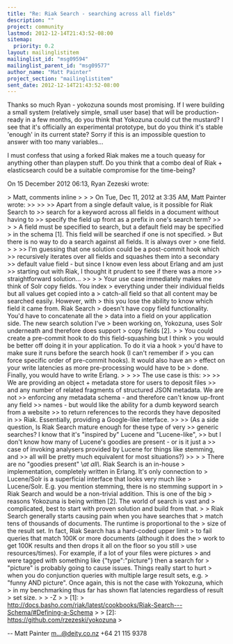 ```yaml
---
title: "Re: Riak Search - searching across all fields"
description: ""
project: community
lastmod: 2012-12-14T21:43:52-08:00
sitemap:
  priority: 0.2
layout: mailinglistitem
mailinglist_id: "msg09594"
mailinglist_parent_id: "msg09577"
author_name: "Matt Painter"
project_section: "mailinglistitem"
sent_date: 2012-12-14T21:43:52-08:00
---
```



Thanks so much Ryan - yokozuna sounds most promising. If I were building a
small system (relatively simple, small user base) that will be
production-ready in a few months, do you think that Yokozuna could cut the
mustard? I see that it's officially an experimental prototype, but do you
think it's stable 'enough' in its current state? Sorry if this is an
impossible question to answer with too many variables...

I must confess that using a forked Riak makes me a touch queasy for
anything other than playpen stuff. Do you think that a combo deal of Riak +
elasticsearch could be a suitable compromise for the time-being?


On 15 December 2012 06:13, Ryan Zezeski  wrote:

&gt; Matt, comments inline
&gt;
&gt;
&gt; On Tue, Dec 11, 2012 at 3:35 AM, Matt Painter  wrote:
&gt;&gt;
&gt;&gt;
&gt;&gt; Apart from a single default value, is it possible for Riak Search to
&gt;&gt; search for a keyword across all fields in a document without having to
&gt;&gt; specify the field up front as a prefix in one's search term?
&gt;&gt;
&gt;
&gt; A field must be specified to search, but a default field may be specified
&gt; in the schema [1]. This field will be searched if one is not specified.
&gt; But there is no way to do a search against all fields. It is always over
&gt; one field.
&gt;
&gt;
&gt;&gt; I'm guessing that one solution could be a post-commit hook which
&gt;&gt; recursively iterates over all fields and squashes them into a secondary
&gt;&gt; default value field - but since I know even less about Erlang and am just
&gt;&gt; starting out with Riak, I thought it prudent to see if there was a more
&gt;&gt; straightforward solution...
&gt;&gt;
&gt;
&gt; Your use case immediately makes me think of Solr copy fields. You index
&gt; everything under their individual fields but all values get copied into a
&gt; catch-all field so that all content may be searched easily. However, with
&gt; this you lose the ability to know which field it came from. Riak Search
&gt; doesn't have copy field functionality. You'd have to concatenate all the
&gt; data into a field on your application side. The new search solution I've
&gt; been working on, Yokozuna, uses Solr underneath and therefore does support
&gt; copy fields [2].
&gt;
&gt; You could create a pre-commit hook to do this field-squashing but I think
&gt; you would be better off doing it in your application. To do it via a hook
&gt; you'd have to make sure it runs before the search hook (I can't remember if
&gt; you can force specific order of pre-commit hooks). It would also have an
&gt; effect on your write latencies as more pre-processing would have to be
&gt; done. Finally, you would have to write Erlang.
&gt;
&gt;
&gt;&gt; The use case is this:
&gt;&gt;
&gt;&gt; We are providing an object + metadata store for users to deposit files
&gt;&gt; and any number of related fragments of structured JSON metadata. We are not
&gt;&gt; enforcing any metadata schema - and therefore can't know up-front any field
&gt;&gt; names - but would like the ability for a dumb keyword search from a website
&gt;&gt; to return references to the records they have deposited in
&gt;&gt; Riak. Essentially, providing a Google-like interface.
&gt;&gt;
&gt;&gt; (As a side question, Is Riak Search mature enough for these type of very
&gt;&gt; generic searches? I know that it's "inspired by" Lucene and "Lucene-like",
&gt;&gt; but I don't know how many of Lucene's goodies are present - or is it just a
&gt;&gt; case of invoking analysers provided by Lucene for things like stemming, and
&gt;&gt; all will be pretty much equivalent for most situations?)
&gt;&gt;
&gt;
&gt; There are no "goodies present" \\_at all\\_. Riak Search is an in-house
&gt; implementation, completely written in Erlang. It's only connection to
&gt; Lucene/Solr is a superficial interface that looks very much like
&gt; Lucene/Solr. E.g. you mention stemming, there is no stemming support in
&gt; Riak Search and would be a non-trivial addition. This is one of the big
&gt; reasons Yokozuna is being written [2]. The world of search is vast and
&gt; complicated, best to start with proven solution and build from that.
&gt;
&gt; Riak Search generally starts causing pain when you have searches that
&gt; match tens of thousands of documents. The runtime is proportional to the
&gt; size of the result set. In fact, Riak Search has a hard-coded upper limit
&gt; to fail queries that match 100K or more documents (although it does the
&gt; work to get 100K results and then drops it all on the floor so you still
&gt; use resources/times). For example, if a lot of your files were pictures
&gt; and were tagged with something like {"type":"picture"} then a search for
&gt; "picture" is probably going to cause issues. Things really start to hurt
&gt; when you do conjunction queries with multiple large result sets, e.g.
&gt; "funny AND picture". Once again, this is not the case with Yokozuna, which
&gt; in my benchmarking thus far has shown flat latencies regardless of result
&gt; set size.
&gt;
&gt; -Z
&gt;
&gt; [1]:
&gt; http://docs.basho.com/riak/latest/cookbooks/Riak-Search---Schema/#Defining-a-Schema
&gt;
&gt; [2]: https://github.com/rzezeski/yokozuna
&gt;

-- 
Matt Painter
m...@deity.co.nz
+64 21 115 9378
